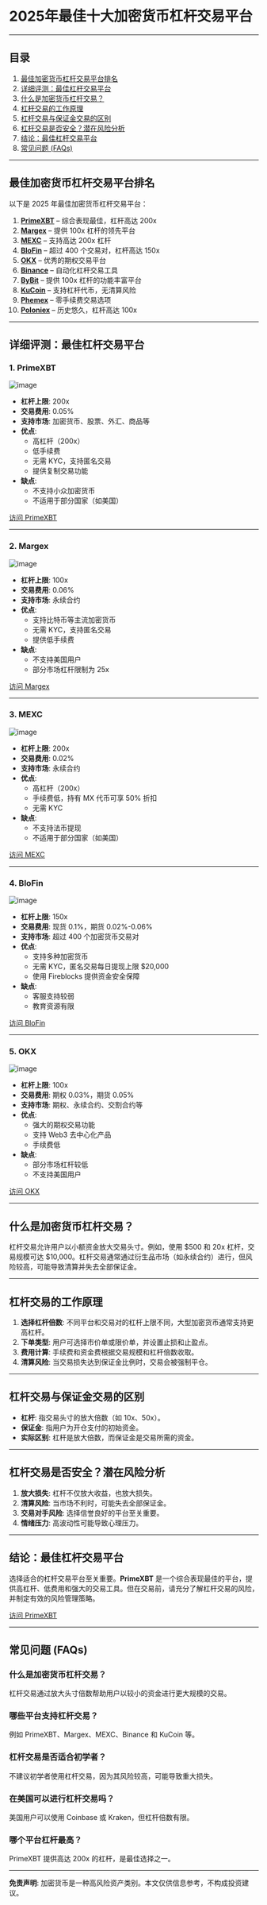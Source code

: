 # 2025年最佳十大加密货币杠杆交易平台

---

## 目录
1. [最佳加密货币杠杆交易平台排名](#最佳加密货币杠杆交易平台排名)
2. [详细评测：最佳杠杆交易平台](#详细评测最佳杠杆交易平台)
3. [什么是加密货币杠杆交易？](#什么是加密货币杠杆交易)
4. [杠杆交易的工作原理](#杠杆交易的工作原理)
5. [杠杆交易与保证金交易的区别](#杠杆交易与保证金交易的区别)
6. [杠杆交易是否安全？潜在风险分析](#杠杆交易是否安全潜在风险分析)
7. [结论：最佳杠杆交易平台](#结论最佳杠杆交易平台)
8. [常见问题 (FAQs)](#常见问题-faqs)

---

## 最佳加密货币杠杆交易平台排名
以下是 2025 年最佳加密货币杠杆交易平台：
1. **[PrimeXBT](https://primexbt.com/)** – 综合表现最佳，杠杆高达 200x  
2. **[Margex](https://margex.com/en)** – 提供 100x 杠杆的领先平台  
3. **[MEXC](https://www.mexc.com/)** – 支持高达 200x 杠杆  
4. **[BloFin](https://blofin.com/)** – 超过 400 个交易对，杠杆高达 150x  
5. **[OKX](https://www.okx.com/)** – 优秀的期权交易平台  
6. **[Binance](https://www.binance.com/en)** – 自动化杠杆交易工具  
7. **[ByBit](https://www.bybit.com/en/)** – 提供 100x 杠杆的功能丰富平台  
8. **[KuCoin](https://www.kucoin.com/)** – 支持杠杆代币，无清算风险  
9. **[Phemex](https://phemex.com/)** – 零手续费交易选项  
10. **[Poloniex](https://poloniex.com/)** – 历史悠久，杠杆高达 100x  

---

## 详细评测：最佳杠杆交易平台

### 1. **PrimeXBT**

![image](https://github.com/user-attachments/assets/217fce04-9a78-4ce6-846b-53ad460dc8ae)

- **杠杆上限**: 200x  
- **交易费用**: 0.05%  
- **支持市场**: 加密货币、股票、外汇、商品等  
- **优点**:  
  - 高杠杆（200x）  
  - 低手续费  
  - 无需 KYC，支持匿名交易  
  - 提供复制交易功能  
- **缺点**:  
  - 不支持小众加密货币  
  - 不适用于部分国家（如美国）  

[访问 PrimeXBT](https://primexbt.com/)

---

### 2. **Margex**

![image](https://github.com/user-attachments/assets/9a045d31-910a-4afc-b2dc-e8a82b961da6)

- **杠杆上限**: 100x  
- **交易费用**: 0.06%  
- **支持市场**: 永续合约  
- **优点**:  
  - 支持比特币等主流加密货币  
  - 无需 KYC，支持匿名交易  
  - 提供低手续费  
- **缺点**:  
  - 不支持美国用户  
  - 部分市场杠杆限制为 25x  

[访问 Margex](https://margex.com/en)

---

### 3. **MEXC**

![image](https://github.com/user-attachments/assets/ec178f1d-c962-47c7-8c1b-cf1f49833a6d)

- **杠杆上限**: 200x  
- **交易费用**: 0.02%  
- **支持市场**: 永续合约  
- **优点**:  
  - 高杠杆（200x）  
  - 手续费低，持有 MX 代币可享 50% 折扣  
  - 无需 KYC  
- **缺点**:  
  - 不支持法币提现  
  - 不适用于部分国家（如美国）  

[访问 MEXC](https://www.mexc.com/)

---

### 4. **BloFin**

![image](https://github.com/user-attachments/assets/5c85fd9b-ef31-4eef-9abe-b09924a7bb57)

- **杠杆上限**: 150x  
- **交易费用**: 现货 0.1%，期货 0.02%-0.06%  
- **支持市场**: 超过 400 个加密货币交易对  
- **优点**:  
  - 支持多种加密货币  
  - 无需 KYC，匿名交易每日提现上限 $20,000  
  - 使用 Fireblocks 提供资金安全保障  
- **缺点**:  
  - 客服支持较弱  
  - 教育资源有限  

[访问 BloFin](https://blofin.com/)

---

### 5. **OKX**

![image](https://github.com/user-attachments/assets/646ca1f2-3333-4b6d-845e-b704808eb3a2)

- **杠杆上限**: 100x  
- **交易费用**: 期权 0.03%，期货 0.05%  
- **支持市场**: 期权、永续合约、交割合约等  
- **优点**:  
  - 强大的期权交易功能  
  - 支持 Web3 去中心化产品  
  - 手续费低  
- **缺点**:  
  - 部分市场杠杆较低  
  - 不支持美国用户  

[访问 OKX](https://www.okx.com/)

---

## 什么是加密货币杠杆交易？
杠杆交易允许用户以小额资金放大交易头寸。例如，使用 $500 和 20x 杠杆，交易规模可达 $10,000。杠杆交易通常通过衍生品市场（如永续合约）进行，但风险较高，可能导致清算并失去全部保证金。

---

## 杠杆交易的工作原理
1. **选择杠杆倍数**: 不同平台和交易对的杠杆上限不同，大型加密货币通常支持更高杠杆。  
2. **下单类型**: 用户可选择市价单或限价单，并设置止损和止盈点。  
3. **费用计算**: 手续费和资金费根据交易规模和杠杆倍数收取。  
4. **清算风险**: 当交易损失达到保证金比例时，交易会被强制平仓。  

---

## 杠杆交易与保证金交易的区别
- **杠杆**: 指交易头寸的放大倍数（如 10x、50x）。  
- **保证金**: 指用户为开仓支付的初始资金。  
- **实际区别**: 杠杆是放大倍数，而保证金是交易所需的资金。

---

## 杠杆交易是否安全？潜在风险分析
1. **放大损失**: 杠杆不仅放大收益，也放大损失。  
2. **清算风险**: 当市场不利时，可能失去全部保证金。  
3. **交易对手风险**: 选择信誉良好的平台至关重要。  
4. **情绪压力**: 高波动性可能导致心理压力。  

---

## 结论：最佳杠杆交易平台
选择适合的杠杆交易平台至关重要。**PrimeXBT** 是一个综合表现最佳的平台，提供高杠杆、低费用和强大的交易工具。但在交易前，请充分了解杠杆交易的风险，并制定有效的风险管理策略。

[访问 PrimeXBT](https://primexbt.com/)

---

## 常见问题 (FAQs)

### 什么是加密货币杠杆交易？
杠杆交易通过放大头寸倍数帮助用户以较小的资金进行更大规模的交易。

### 哪些平台支持杠杆交易？
例如 PrimeXBT、Margex、MEXC、Binance 和 KuCoin 等。

### 杠杆交易是否适合初学者？
不建议初学者使用杠杆交易，因为其风险较高，可能导致重大损失。

### 在美国可以进行杠杆交易吗？
美国用户可以使用 Coinbase 或 Kraken，但杠杆倍数有限。

### 哪个平台杠杆最高？
PrimeXBT 提供高达 200x 的杠杆，是最佳选择之一。

--- 

**免责声明**: 加密货币是一种高风险资产类别。本文仅供信息参考，不构成投资建议。  

